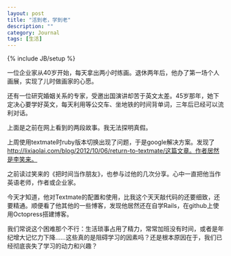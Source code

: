 ```yaml
---
layout: post
title: "活到老，学到老"
description: ""
category: Journal
tags: [生活]
---
```

{% include JB/setup %}


一位企业家从40岁开始，每天拿出两小时练画。退休两年后，他办了第一场个人画展，实现了儿时做画家的心愿。

 
还有一位研究婚姻关系的专家，受邀出国演讲却苦于英文太差。45岁那年，她下定决心要学好英文，每天利用等公交车、坐地铁的时间背单词，三年后已经可以流利对话。

上面是之前在网上看到的两段故事。我无法探明真假。


上周使用textmate时ruby版本切换出现了问题，于是google解决方案。发现了 http://lixiaolai.com/blog/2012/10/06/return-to-textmate/这篇文章。作者居然是李笑来。


之前读过笑来的《把时间当作朋友》，也参与过他的几次分享。心中一直把他当作英语老师，作者或企业家。
 
今天才知道，他对Textmate的配置和使用，比我这个天天敲代码的还要细致，还要精通。顺便看了他其他的一些博客，发现他居然还在自学Rails，在github上使用Octopress搭建博客。

 
我们常说这个困难那个不行：生活琐事占用了精力，常常加班没有时间，或者是年纪增大记忆力下降……这些真的是阻碍学习的因素吗？还是根本原因在于，我们已经彻底丧失了学习的动力和兴趣？
